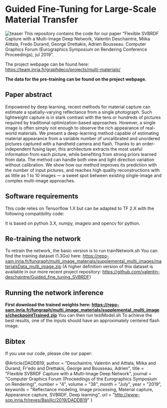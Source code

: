 # Guided Fine-Tuning for Large-Scale Material Transfer
![teaser](https://team.inria.fr/graphdeco/files/2019/06/teaser_v0.jpg)
This repository contains the code for our paper "Flexible SVBRDF Capture with a Multi-Image Deep Network, Valentin Deschaintre, Miika Aittala, Fredo Durand, George Drettakis, Adrien Bousseau. Computer Graphics Forum (Eurographics Symposium on Rendering Conference Proceedings), jul 2019".

The project webpage can be found here: https://team.inria.fr/graphdeco/projects/multi-materials/

**The data for the pre-training can be found on the project webpage.**

## Paper abstract
Empowered by deep learning, recent methods for material capture can estimate a spatially-varying reflectance from a single photograph. Such lightweight capture is in stark contrast with the tens or hundreds of pictures required by traditional optimization-based approaches. However, a single image is often simply not enough to observe the rich appearance of real-world materials. We present a deep-learning method capable of estimating material appearance from a variable number of uncalibrated and unordered pictures captured with a handheld camera and flash. Thanks to an order-independent fusing layer, this architecture extracts the most useful information from each picture, while benefiting from strong priors learned from data. The method can handle both view and light direction variation without calibration. We show how our method improves its prediction with the number of input pictures, and reaches high quality reconstructions with as little as 1 to 10 images — a sweet spot between existing single-image and complex multi-image approaches.

## Software requirements
This code relies on Tensorflow 1.X but can be adapted to TF 2.X with the following compatibility code:

It is based on python 3.X, numpy, imageio and opencv for python.


## Re-training the network
To retrain the network, the basic version is to run trainNetwork.sh
You can find the training dataset (1.3Go) here: https://repo-sam.inria.fr/fungraph/multi_image_materials/supplemental_multi_images/materialsData_multi_image.zip
(A higher definition version of this dataset is available in our more recent project repository: https://github.com/valentin-deschaintre/Guided_fine_tuning_SVBRDF)

## Running the network inference
**First download the trained weights here: https://repo-sam.inria.fr/fungraph/multi_image_materials/supplemental_multi_images/checkpointTrained.zip**
You can then run testModel.sh
To achieve the best results, one of the inputs should have an approximately centered flash image.

## Bibtex
If you use our code, please cite our paper:

@Article{DADDB19,
  author       = "Deschaintre, Valentin and Aittala, Miika and Durand, Fr\'edo and Drettakis, George and Bousseau, Adrien",
  title        = "Flexible SVBRDF Capture with a Multi-Image Deep Network",
  journal      = "Computer Graphics Forum (Proceedings of the Eurographics Symposium on Rendering)",
  number       = "4",
  volume       = "38",
  month        = "July",
  year         = "2019",
  keywords     = "Reflectance modeling, Image processing, Material capture, Appearance capture, SVBRDF, Deep learning",
  url          = "http://www-sop.inria.fr/reves/Basilic/2019/DADDB19"
}



